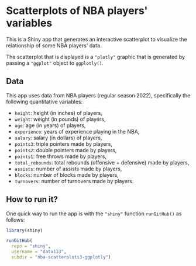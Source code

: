 # Scatterplots of NBA players' variables

This is a Shiny app that generates an interactive scatterplot to visualize the 
relationship of some NBA players' data.

The scatterplot that is displayed is a `"plotly"` graphic that is generated
by passing a `"ggplot"` object to `ggplotly()`.


## Data

This app uses data from NBA players (regular season 2022), specifically
the following quantitative variables:

- `height`: height (in inches) of players,
- `weight`: weight (in pounds) of players,
- `age`: age (in years) of players, 
- `experience`: years of experience playing in the NBA,
- `salary`: salary (in dollars) of players,
- `points3`: triple pointers made by players,
- `points2`: double pointers made by players,
- `points1`: free throws made by players,
- `total_rebounds`: total rebounds (offensive + defensive) made by players,
- `assists`: number of assists made by players,
- `blocks`: number of blocks made by players,
- `turnovers`: number of turnovers made by players.



## How to run it?

One quick way to run the app is with the `"shiny"` function `runGitHub()` as follows:

```R
library(shiny)

runGitHub(
  repo = "shiny", 
  username = "data133", 
  subdir = "nba-scatterplots3-ggplotly")
```

